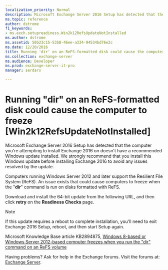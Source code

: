 ```yaml
---
localization_priority: Normal
description: Microsoft Exchange Server 2016 Setup has detected that the computer you're attempting to install Exchange 2016 on doesn't have a recommended Windows update installed. We strongly recommend that you install this Windows update before installing Exchange 2016 to avoid any issues resolved by the update.
ms.topic: reference
author: dstrome
f1_keywords:
- ms.exch.setupreadiness.Win2k12RefsUpdateNotInstalled
ms.author: dstrome
ms.assetid: 50b23c15-53b8-46ee-a334-94534bd76e2c
ms.date: 12/20/2016
title: Running 'dir' on an ReFS-formatted disk could cause the computer to freeze [Win2k12RefsUpdateNotInstalled]
ms.collection: exchange-server
ms.audience: Developer
ms.prod: exchange-server-it-pro
manager: serdars

---
```


# Running "dir" on an ReFS-formatted disk could cause the computer to freeze [Win2k12RefsUpdateNotInstalled]

Microsoft Exchange Server 2016 Setup has detected that the computer you're attempting to install Exchange 2016 on doesn't have a recommended Windows update installed. We strongly recommend that you install this Windows update before installing Exchange 2016 to avoid any issues resolved by the update.
  
Computers running Windows Server 2012 and later support the Resilient File System (ReFS). An issue exists that could cause computers to freeze when the "**dir**" command is run on disks formatted with ReFS.
  
Download and install the 64-bit update from the following URL, and then click **retry** on the **Readiness Checks** page.
  
> [!NOTE]
> If this update requires a reboot to complete installation, you'll need to exit Exchange 2016 Setup, reboot, and then start Setup again.
  
Microsoft Knowledge Base article KB2894875, [ Windows 8-based or Windows Server 2012-based computer freezes when you run the "dir" command on an ReFS volume ](http://go.microsoft.com/fwlink/?linkid=3052&kbid=2894875)
  
Having problems? Ask for help in the Exchange forums. Visit the forums at: [Exchange Server](https://go.microsoft.com/fwlink/p/?linkId=60612).

